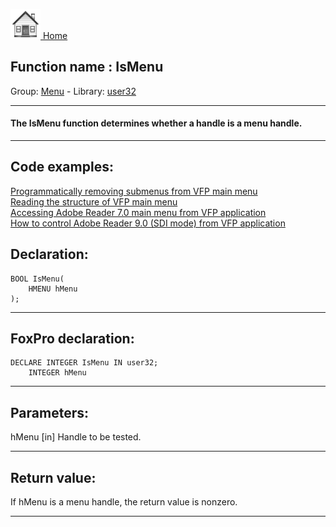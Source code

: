 [<img src="../../images/home.png"> Home ](https://github.com/VFPX/Win32API)  

## Function name : IsMenu
Group: [Menu](../../functions_group.md#Menu)  -  Library: [user32](../../../libraries.md#user32)  
***  


#### The IsMenu function determines whether a handle is a menu handle. 
***  


## Code examples:
[Programmatically removing submenus from VFP main menu](../../samples/sample_258.md)  
[Reading the structure of VFP main menu](../../samples/sample_337.md)  
[Accessing Adobe Reader 7.0 main menu from VFP application](../../samples/sample_495.md)  
[How to control Adobe Reader 9.0 (SDI mode) from VFP application](../../samples/sample_550.md)  

## Declaration:
```foxpro  
BOOL IsMenu(
	HMENU hMenu
);  
```  
***  


## FoxPro declaration:
```foxpro  
DECLARE INTEGER IsMenu IN user32;
	INTEGER hMenu  
```  
***  


## Parameters:
hMenu
[in] Handle to be tested. 
  
***  


## Return value:
If hMenu is a menu handle, the return value is nonzero.   
***  

